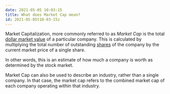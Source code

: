 ```yaml
---
date: 2021-05-05 10:03:15
title: What does Market Cap mean?
id: 2021-05-05t10-03-15z
---
```


Market Capitalization, more commonly referred to as _Market Cap_ is the total
[dollar market value](./2021-05-05t10-07-48z.md) of a particular company. This
is calculated by multiplying the total number of outstanding
[shares](./2021-05-05t10-11-18z.md) of the company by the current market price
of a single share.

In other words, this is an estimate of how much a company is worth as determined
by the stock market.

Market Cap can also be used to describe an industry, rather than a single
company. In that case, the market cap refers to the combined market cap of each
company operating within that industry.
